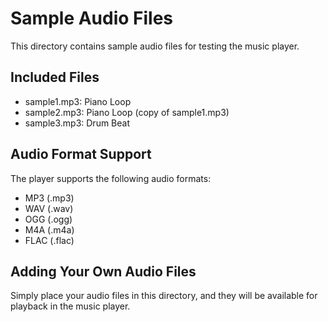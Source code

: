 # Sample Audio Files

This directory contains sample audio files for testing the music player.

## Included Files

- sample1.mp3: Piano Loop
- sample2.mp3: Piano Loop (copy of sample1.mp3)
- sample3.mp3: Drum Beat

## Audio Format Support

The player supports the following audio formats:

- MP3 (.mp3)
- WAV (.wav)
- OGG (.ogg)
- M4A (.m4a)
- FLAC (.flac)

## Adding Your Own Audio Files

Simply place your audio files in this directory, and they will be available for playback in the music player.
